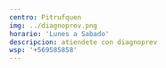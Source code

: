 ```yaml
---
centro: Pitrufquen
img: ../diagnoprev.png
horario: 'Lunes a Sabado'
descripcion: atiendete con diagnoprev
wsp: '+569585858'
---
```

